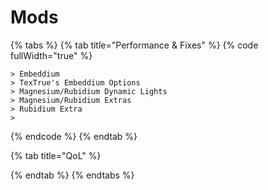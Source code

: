 # Mods

{% tabs %}
{% tab title="Performance & Fixes" %}
{% code fullWidth="true" %}
```markup
> Embeddium
> TexTrue's Embeddium Options
> Magnesium/Rubidium Dynamic Lights
> Magnesium/Rubidium Extras
> Rubidium Extra
> 
```
{% endcode %}
{% endtab %}

{% tab title="QoL" %}

{% endtab %}
{% endtabs %}
